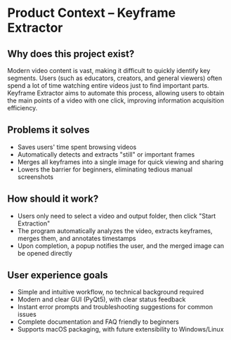 # Product Context – Keyframe Extractor

## Why does this project exist?
Modern video content is vast, making it difficult to quickly identify key segments. Users (such as educators, creators, and general viewers) often spend a lot of time watching entire videos just to find important parts.  
Keyframe Extractor aims to automate this process, allowing users to obtain the main points of a video with one click, improving information acquisition efficiency.

## Problems it solves
- Saves users' time spent browsing videos
- Automatically detects and extracts "still" or important frames
- Merges all keyframes into a single image for quick viewing and sharing
- Lowers the barrier for beginners, eliminating tedious manual screenshots

## How should it work?
- Users only need to select a video and output folder, then click "Start Extraction"
- The program automatically analyzes the video, extracts keyframes, merges them, and annotates timestamps
- Upon completion, a popup notifies the user, and the merged image can be opened directly

## User experience goals
- Simple and intuitive workflow, no technical background required
- Modern and clear GUI (PyQt5), with clear status feedback
- Instant error prompts and troubleshooting suggestions for common issues
- Complete documentation and FAQ friendly to beginners
- Supports macOS packaging, with future extensibility to Windows/Linux
